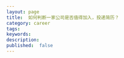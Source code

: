 ```yaml
---
layout: page
title:  如何判断一家公司是否值得加入，投递简历？
category: career
tags:
keywords:
description:
published:  false
---
```


